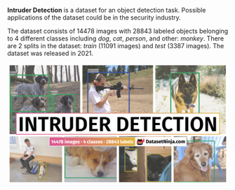 **Intruder Detection** is a dataset for an object detection task. Possible applications of the dataset could be in the security industry. 

The dataset consists of 14478 images with 28843 labeled objects belonging to 4 different classes including *dog*, *cat*, *person*, and other: *monkey*. There are 2 splits in the dataset: *train* (11091 images) and *test* (3387 images). The dataset was released in 2021.

<img src="https://github.com/dataset-ninja/intruder-detection/raw/main/visualizations/poster.png">
